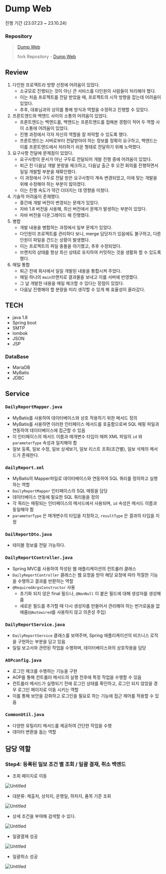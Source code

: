 # Dump Web
진행 기간 (23.07.23 ~ 23.10.24)

### Repository

> [Dump Web](https://github.com/incruit-intern-2023/DumpWeb)
>  
> fork Repository - [Dump Web](https://github.com/jisoo0609/DumpWeb)


## Review

1. 다인원 프로젝트라 방향 선정에 어려움이 있었다.
    - 소규모로 진행되는 것이 아닌 큰 서비스를 다인원의 사람들이 처리해야 했다.
    - 이는 처음 프로젝트를 전달 받았을 때, 프로젝트의 시작 방향을 잡는데 어려움이 있었다.
    - 추후, 대표님과의 상의를 통해 방식과 역할을 수정하고 진행할 수 있었다.
2. 프론트엔드와 백엔드 사이의 소통의 어려움이 있었다.
    - 프론트엔드는 백엔드를, 백엔드는 프론트엔드를 접해본 경험이 적어 두 역할 사이 소통에 어려움이 있었다.
    - 진행 과정에서 각자 자신의 역할을 잘 파악할 수 있도록 했다.
    - 프론트엔드는 서버로부터 전달받아야 하는 정보를 정확히 요구하고, 백엔드는 이를 프론트엔드에서 처리하기 쉬운 형태로 전달하기 위해 노력했다.
3. 요구사항 전달에 문제점이 있었다.
    - 요구사항이 문서가 아닌 구두로 전달되어 개발 진행 중에 어려움이 있었다.
    - 퇴근 전 다음날 개발 분량을 체크하고, 다음날 출근 후 오전 회의를 진행하면서 일일 개발할 부분을 재확인했다.
    - 이 과정에서 구두로 전달 받은 요구사항이 계속 변경되었고, 이에 맞는 개발을 위해 수정해야 하는 부분이 많아졌다.
    - 이는 진행 속도가 약간 더뎌지는 데 영향을 미쳤다.
4. 기술적 어려움이 존재했다.
    - 중간에 개발 버전이 변경되는 문제가 있었다.
    - 자바 1.8 버전을 사용해, 최신 버전에서 문제가 발생하는 부분이 있었다.
    - 자바 버전을 다운그레이드 해 진행했다.
5. 병합
    - 개발 내용을 병합하는 과정에서 일부 문제가 있었다.
    - 다인원이 프로젝트를 관리하다 보니, merge 담당자가 있음에도 불구하고, 다른 인원이 파일을 건드는 상황이 발생했다.
    - 이는 프로젝트의 파일 충돌을 야기했고, 추후 수정되었다.
    - 브랜치의 상태를 항상 최신 상태로 유지하여 커밋하는 것을 생활화 할 수 있도록 했다.
6. 매일 통합
    - 퇴근 전에 회사에서 일일 개발된 내용을 통합시켜 주었다.
    - 매일 하나의 `main`브랜치로 결과물을 보내고 이를 서버에 반영했다.
    - 그 날 개발한 내용을 매일 체크할 수 있다는 장점이 있었다.
    - 다음날 진행해야 할 분량을 미리 생각할 수 있게 해 효율성이 올라갔다.

## TECH
- java 1.8
- Spring boot
- SMTP
- lombok
- JSON
- JSP

### DataBase
- MariaDB
- MyBatis
- JDBC

## Service

### `DailyReportMapper.java`

- MyBatis를 사용하여 데이터베이스와 상호 작용하기 위한 메서드 정의
- MyBatis를 사용하면 이러한 인터페이스 메서드를 호출함으로써 SQL 매핑 파일과 연동하여 데이터베이스에 접근할 수 있음
- 이 인터페이스의 메서드 이름과 매개변수 타입이 매퍼 XML 파일의 `id` 와 `parameterType` 속성과 일치해야 함
- 일보 등록, 일보 수정, 일보 상세보기, 일보 리스트 조회(조건별), 일보 삭제의 메서드가 존재한다.

### `dailyReport.xml`

- MyBatis의 Mapper파일로 데이터베이스와 연동하여 SQL 쿼리를 정의하고 실행하는 역할
- `DailyReportMapper` 인터페이스의 SQL 매핑을 담당
- 데이터베이스 연동에 필요한 SQL 쿼리들을 정의
- 각 쿼리는 매핑되는 인터페이스의 메서드에서 사용되며, `id` 속성은 메서드 이름과 동일해야 함
- `parameterType` 은 매개변수의 타입을 지정하고, `resultType` 은 결과의 타입을 지정

### `DailReportDto.java`

- 테이블 정보를 전달 가능하다.

### `DailyReportController.java`

- Spring MVC를 사용하여 작성된 웹 애플리케이션의 컨트롤러 클래스
- `DailyReportController` 클래스는 웹 요청을 받아 해당 요청에 따라 적절한 기능을 수행하고 결과를 반환하는 역할
- `@RequiredArgsConstructor` 사용
    - 초기화 되지 않은 final 필드나, `@NonNull` 이 붙은 필드에 대해 생성자를 생성해 줌
    - 새로운 필드를 추가할 때 다시 생성자를 만들어서 관리해야 하는 번거로움을 없애줌(`@Autowired`를 사용하지 않고 의존성 주입)

### `DailyReportService.java`

- `DailyReportService` 클래스를 보여주며, Spring 애플리케이션의 비즈니스 로직을 구현하는 부분을 담고 있음
- 일일 보고서와 관련된 작업을 수행하며, 데이터베이스와의 상호작용을 담당

### `AOPconfig.java`

- 로그인 체크를 수행하는 기능을 구현
- AOP를 통해 컨트롤러 메서드의 실행 전후에 특정 작업을 수행할 수 있음
- 컨트롤러 메서드가 실행되기 전에 로그인 상태를 확인하고, 로그인 되지 않았을 경우 로그인 페이지로 이동 시키는 역할
- 이를 통해 보안을 강화하고 로그인을 필요로 하는 기능에 접근 제어를 적용할 수 있음

### `CommonUtil.java`

- 다양한 유틸리티 메서드를 제공하여 간단한 작업을 수행
- 데이터 변환을 돕는 역할

## 담당 역할

### Step4: 등록된 일보 조건 별 조회 / 일괄 결재, 취소 백엔드

- 조회 페이지로 이동

![Untitled](/docs/images/Untitled.png)

- 대분류: 제출처, 상차지, 운행일, 하차지, 품목 기준 조회

![Untitled](/docs/images/Untitled%20(1).png)

- 상세 조건을 부여해 검색할 수 있다.

![Untitled](/docs/images/Untitled%20(2).png)

- 일괄결재 성공

![Untitled](/docs/images/Untitled%20(3).png)

- 일괄취소 성공

![Untitled](/docs/images/Untitled%20(4).png)